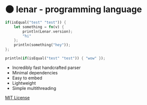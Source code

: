 # 🌑 lenar - programming language

```rust
if(isEqual("test" "test")) {
    let something = fn(v) {
        println(Lenar.version);
        "hi"
    };
    println(something("hey"));
};

println(if(isEqual("test" "test")) { "wow" });
```

- Incredibly fast handcrafted parser
- Minimal dependencies
- Easy to embed
- Lightweight
- Simple multithreading

[MIT License](./LICENSE.md)